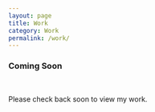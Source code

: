 ```yaml
---
layout: page
title: Work
category: Work
permalink: /work/
---
```


<main>
    <h3 class="center">Coming Soon</h3>
    <br>
    <p class="center">Please check back soon to view my work.</p>
</main>